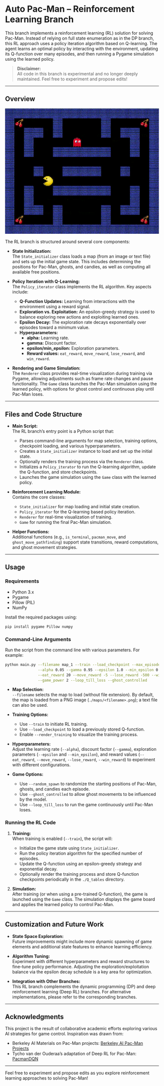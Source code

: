 # Auto Pac-Man – Reinforcement Learning Branch

This branch implements a reinforcement learning (RL) solution for solving Pac-Man. Instead of relying on full state enumeration as in the DP branch, this RL approach uses a policy iteration algorithm based on Q-learning. The agent learns an optimal policy by interacting with the environment, updating its Q-function over many episodes, and then running a Pygame simulation using the learned policy.

> **Disclaimer:**  
> All code in this branch is experimental and no longer deeply maintained. Feel free to experiment and propose edits!

---

## Overview

![Alt text](https://github.com/Gianeh/auto-pac-man/blob/rl/rl_demo.gif "Game demo --loop_till_loss")

The RL branch is structured around several core components:

- **State Initialization:**  
  The `State_initializer` class loads a map (from an image or text file) and sets up the initial game state. This includes determining the positions for Pac-Man, ghosts, and candies, as well as computing all available free positions.

- **Policy Iteration with Q-Learning:**  
  The `Policy_iterator` class implements the RL algorithm. Key aspects include:
  - **Q-Function Updates:** Learning from interactions with the environment using a reward signal.
  - **Exploration vs. Exploitation:** An epsilon-greedy strategy is used to balance exploring new actions and exploiting learned ones.
  - **Epsilon Decay:** The exploration rate decays exponentially over episodes toward a minimum value.
  - **Hyperparameters:**  
    - **alpha:** Learning rate.
    - **gamma:** Discount factor.
    - **epsilon/min_epsilon:** Exploration parameters.
    - **Reward values:** `eat_reward`, `move_reward`, `lose_reward`, and `win_reward`.

- **Rendering and Game Simulation:**  
  The `Renderer` class provides real-time visualization during training via Pygame, allowing adjustments such as frame rate changes and pause functionality. The `Game` class launches the Pac-Man simulation using the learned policy, with options for ghost control and continuous play until Pac-Man loses.

---

## Files and Code Structure

- **Main Script:**  
  The RL branch’s entry point is a Python script that:
  - Parses command-line arguments for map selection, training options, checkpoint loading, and various hyperparameters.
  - Creates a `State_initializer` instance to load and set up the initial state.
  - Optionally renders the training process via the `Renderer` class.
  - Initializes a `Policy_iterator` to run the Q-learning algorithm, update the Q-function, and store checkpoints.
  - Launches the game simulation using the `Game` class with the learned policy.

- **Reinforcement Learning Module:**  
  Contains the core classes:
  - `State_initializer` for map loading and initial state creation.
  - `Policy_iterator` for the Q-learning based policy iteration.
  - `Renderer` for real-time visualization of training.
  - `Game` for running the final Pac-Man simulation.

- **Helper Functions:**  
  Additional functions (e.g., `is_terminal`, `pacman_move`, and `ghost_move_pathfinding`) support state transitions, reward computations, and ghost movement strategies.

---

## Usage

### Requirements

- Python 3.x
- Pygame
- Pillow (PIL)
- NumPy

Install the required packages using:

```bash
pip install pygame Pillow numpy
```

### Command-Line Arguments

Run the script from the command line with various parameters. For example:

```bash
python main.py --filename map_1 --train --load_checkpoint --max_episodes 500000 --render_training --random_spawn --logging \
               --alpha 0.05 --gamma 0.95 --epsilon 1.0 --min_epsilon 0.05 --power 2 \
               --eat_reward 20 --move_reward -5 --lose_reward -500 --win_reward 100 \
               --game_power 2 --loop_till_loss --ghost_controlled
```

- **Map Selection:**  
  `--filename` selects the map to load (without file extension). By default, the map is loaded from a PNG image (`./maps/<filename>.png`); a text file can also be used.

- **Training Options:**  
  - Use `--train` to initiate RL training.
  - Use `--load_checkpoint` to load a previously stored Q-function.
  - Enable `--render_training` to visualize the training process.

- **Hyperparameters:**  
  Adjust the learning rate (`--alpha`), discount factor (`--gamma`), exploration parameters (`--epsilon` and `--min_epsilon`), and reward values (`--eat_reward`, `--move_reward`, `--lose_reward`, `--win_reward`) to experiment with different configurations.

- **Game Options:**  
  - Use `--random_spawn` to randomize the starting positions of Pac-Man, ghosts, and candies each episode.
  - Use `--ghost_controlled` to allow ghost movements to be influenced by the model.
  - Use `--loop_till_loss` to run the game continuously until Pac-Man loses.

### Running the RL Code

1. **Training:**  
   When training is enabled (`--train`), the script will:
   - Initialize the game state using `State_initializer`.
   - Run the policy iteration algorithm for the specified number of episodes.
   - Update the Q-function using an epsilon-greedy strategy and exponential decay.
   - Optionally render the training process and store Q-function checkpoints periodically in the `./Q_tables` directory.

2. **Simulation:**  
   After training (or when using a pre-trained Q-function), the game is launched using the `Game` class. The simulation displays the game board and applies the learned policy to control Pac-Man.

---

## Customization and Future Work

- **State Space Exploration:**  
  Future improvements might include more dynamic spawning of game elements and additional state features to enhance learning efficiency.

- **Algorithm Tuning:**  
  Experiment with different hyperparameters and reward structures to fine-tune policy performance. Adjusting the exploration/exploitation balance via the epsilon decay schedule is a key area for optimization.

- **Integration with Other Branches:**  
  This RL branch complements the dynamic programming (DP) and deep reinforcement learning (Deep RL) branches. For alternative implementations, please refer to the corresponding branches.

---

## Acknowledgments

This project is the result of collaborative academic efforts exploring various AI strategies for game control. Inspiration was drawn from:
- Berkeley AI Materials on Pac-Man projects: [Berkeley AI Pac-Man Projects](https://ai.berkeley.edu/project_overview.html)
- Tycho van der Ouderaa’s adaptation of Deep RL for Pac-Man: [PacmanDQN](https://github.com/tychovdo/PacmanDQN)

---

Feel free to experiment and propose edits as you explore reinforcement learning approaches to solving Pac-Man!

